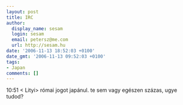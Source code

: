 ```yaml
---
layout: post
title: IRC
author:
  display_name: sesam
  login: sesam
  email: petersz@me.com
  url: http://sesam.hu
date: '2006-11-13 18:52:03 +0100'
date_gmt: '2006-11-13 09:52:03 +0100'
tags:
- Japan
comments: []
---
```


10:51 < Lityi> római jogot japánul. te sem vagy egészen százas, ugye tudod?
